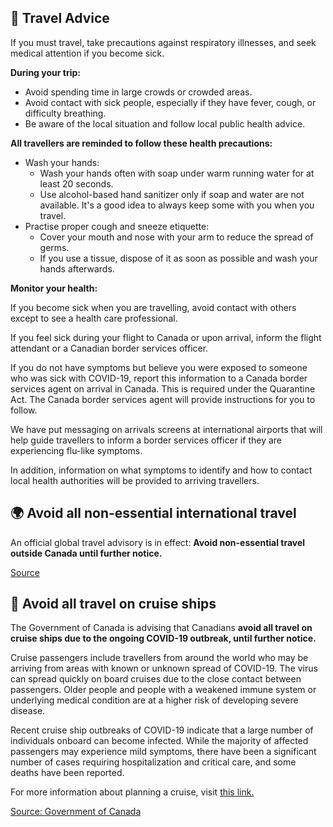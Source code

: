## 🛫 Travel Advice

If you must travel, take precautions against respiratory illnesses, and seek medical attention if you become sick.

**During your trip:**

- Avoid spending time in large crowds or crowded areas.
- Avoid contact with sick people, especially if they have fever, cough, or difficulty breathing.
- Be aware of the local situation and follow local public health advice.

**All travellers are reminded to follow these health precautions:**

- Wash your hands:
  - Wash your hands often with soap under warm running water for at least 20 seconds.
  - Use alcohol-based hand sanitizer only if soap and water are not available. It's a good idea to always keep some with you when you travel.
- Practise proper cough and sneeze etiquette:
  - Cover your mouth and nose with your arm to reduce the spread of germs.
  - If you use a tissue, dispose of it as soon as possible and wash your hands afterwards.

**Monitor your health:**

If you become sick when you are travelling, avoid contact with others except to see a health care professional.

If you feel sick during your flight to Canada or upon arrival, inform the flight attendant or a Canadian border services officer.

If you do not have symptoms but believe you were exposed to someone who was sick with COVID-19, report this information to a Canada border services agent on arrival in Canada. This is required under the Quarantine Act. The Canada border services agent will provide instructions for you to follow.

We have put messaging on arrivals screens at international airports that will help guide travellers to inform a border services officer if they are experiencing flu-like symptoms.

In addition, information on what symptoms to identify and how to contact local health authorities will be provided to arriving travellers.

## 🌍 Avoid all non-essential international travel

An official global travel advisory is in effect: **Avoid non-essential travel outside Canada until further notice.**

[Source](https://www.canada.ca/en/public-health/services/diseases/2019-novel-coronavirus-infection/latest-travel-health-advice.html)

## 🚢 Avoid all travel on cruise ships

The Government of Canada is advising that Canadians **avoid all travel on cruise ships due to the ongoing COVID-19 outbreak, until further notice.**

Cruise passengers include travellers from around the world who may be arriving from areas with known or unknown spread of COVID-19. The virus can spread quickly on board cruises due to the close contact between passengers. Older people and people with a weakened immune system or underlying medical condition are at a higher risk of developing severe disease.

Recent cruise ship outbreaks of COVID-19 indicate that a large number of individuals onboard can become infected. While the majority of affected passengers may experience mild symptoms, there have been a significant number of cases requiring hospitalization and critical care, and some deaths have been reported.

For more information about planning a cruise, visit [this link.](https://www.canada.ca/en/public-health/services/diseases/2019-novel-coronavirus-infection/latest-travel-health-advice.html)

[Source: Government of Canada](https://www.canada.ca/en/public-health/services/diseases/2019-novel-coronavirus-infection/latest-travel-health-advice.html)
